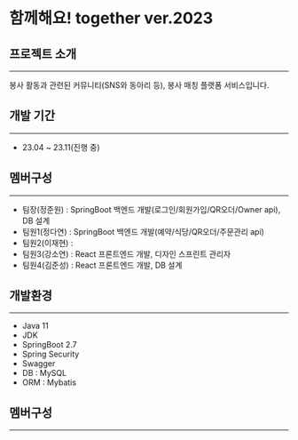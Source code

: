 # 함께해요! together ver.2023

## 프로젝트 소개
***
봉사 활동과 관련된 커뮤니티(SNS와 동아리 등), 봉사 매칭 플랫폼 서비스입니다.



## 개발 기간
***
- 23.04 ~ 23.11(진행 중)

## 멤버구성
***
- 팀장(정준원) : SpringBoot 백엔드 개발(로그인/회원가입/QR오더/Owner api), DB 설계
- 팀원1(정다연) : SpringBoot 백엔드 개발(예약/식당/QR오더/주문관리 api)
- 팀원2(이재현) : 
- 팀원3(강소연) : React 프론트엔드 개발, 디자인 스프린트 관리자
- 팀원4(김준성) : React 프론트엔드 개발, DB 설계


## 개발환경
***
- Java 11
- JDK
- SpringBoot 2.7
- Spring Security
- Swagger
- DB : MySQL
- ORM : Mybatis

## 멤버구성
***
